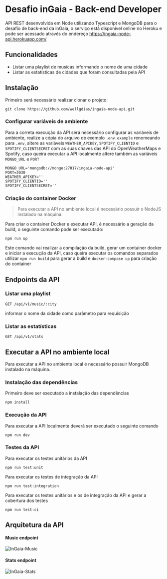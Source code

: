 # Desafio inGaia - Back-end Developer
API REST desenvolvida em Node utilizando Typescript e MongoDB para o desafio de back-end da inGaia, o serviço está disponível online no Heroku e pode ser acessado através do endereço https://ingaia-node-api.herokuapp.com/

## Funcionalidades
 - Listar uma playlist de musicas informando o nome de uma cidade
 - Listar as estatísticas de cidades que foram consultadas pela API
 
## Instalação
Primeiro será necessário realizar clonar o projeto:
```
git clone https://github.com/wellgdias/ingaia-node-api.git
```
### Configurar variáveis de ambiente
Para a correta execução da API será necessário configurar as variáveis de ambiente, realize a cópia do arquivo de exemplo `.env.example` renomeando para `.env`,
altere as variáveis `WEATHER_APIKEY`, `SPOTIFY_CLIENTID` e `SPOTIFY_CLIENTSECRET` com as suas chaves das API do OpenWeatherMaps e Spotify, caso queira executar a API localmente altere também as variáveis `MONGO_URL` e `PORT`
````
MONGO_URL='mongodb://mongo:27017/ingaia-node-api'
PORT=3030
WEATHER_APIKEY=''
SPOTIFY_CLIENTID=''
SPOTIFY_CLIENTSECRET=''
````

### Criação do container Docker
> Para executar a API no ambiente local é necessário possuir o NodeJS instalado na máquina.

Para criar o container Docker e executar API, é necessário a geração da build, o seguinte comando pode ser executado:
 ```
npm run up
```
Este comando vai realizar a compilação da build, gerar um container docker e iniciar a execução da API, caso queira executar os comandos separados utilizar 
`npm run build` para gerar a build e `docker-compose up` para criação do container

## Endpoints da API
### Listar uma playlist
```
GET /api/v1/music/:city
```
informar o nome da cidade como parâmetro para requisição

### Listar as estatísticas
```
GET /api/v1/stats
```

## Executar a API no ambiente local
Para executar a API no ambiente local é necessário possuir MongoDB instalado na máquina.

### Instalação das dependências
Primeiro deve ser executado a instalação das dependências
```
npm install
``` 

### Execução da API
Para executar a API localmente deverá ser executado o seguinte comando
```
npm run dev
``` 

### Testes da API
Para executar os testes unitários da API
```
npm run test:unit
```
Para executar os testes de integração da API
```
npm run test:integration
```
Para executar os testes unitários e os de integração da API e gerar a cobertura dos testes
```
npm run test:ci
```

## Arquitetura da API
#### Music endpoint

![InGaia-Music](https://user-images.githubusercontent.com/47192417/90273841-fac3f280-de35-11ea-9ab6-8b5e07d6ad5c.png)

#### Stats endpoint

![InGaia-Stats](https://user-images.githubusercontent.com/47192417/90276818-eafadd00-de3a-11ea-9342-9c9376d35447.png)



